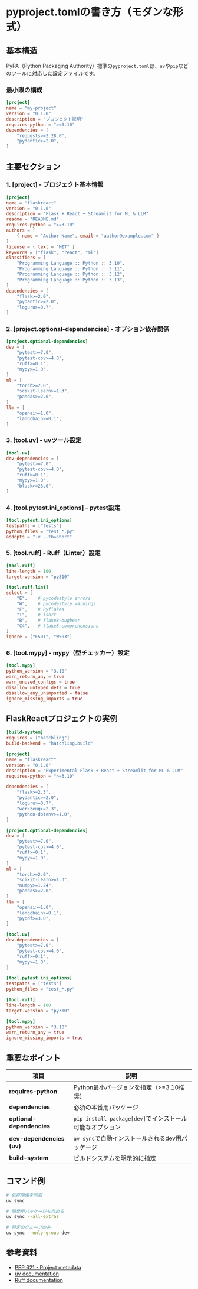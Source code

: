 # pyproject.tomlの書き方（モダンな形式）

## 基本構造

PyPA（Python Packaging Authority）標準の`pyproject.toml`は、`uv`や`pip`などのツールに対応した設定ファイルです。

### 最小限の構成

```toml
[project]
name = "my-project"
version = "0.1.0"
description = "プロジェクト説明"
requires-python = ">=3.10"
dependencies = [
    "requests>=2.28.0",
    "pydantic>=2.0",
]
```

## 主要セクション

### 1. **[project]** - プロジェクト基本情報
```toml
[project]
name = "flaskreact"
version = "0.1.0"
description = "Flask + React + Streamlit for ML & LLM"
readme = "README.md"
requires-python = ">=3.10"
authors = [
    { name = "Author Name", email = "author@example.com" }
]
license = { text = "MIT" }
keywords = ["flask", "react", "ml"]
classifiers = [
    "Programming Language :: Python :: 3.10",
    "Programming Language :: Python :: 3.11",
    "Programming Language :: Python :: 3.12",
    "Programming Language :: Python :: 3.13",
]
dependencies = [
    "flask>=2.0",
    "pydantic>=2.0",
    "loguru>=0.7",
]
```

### 2. **[project.optional-dependencies]** - オプション依存関係
```toml
[project.optional-dependencies]
dev = [
    "pytest>=7.0",
    "pytest-cov>=4.0",
    "ruff>=0.1",
    "mypy>=1.0",
]
ml = [
    "torch>=2.0",
    "scikit-learn>=1.3",
    "pandas>=2.0",
]
llm = [
    "openai>=1.0",
    "langchain>=0.1",
]
```

### 3. **[tool.uv]** - uvツール設定
```toml
[tool.uv]
dev-dependencies = [
    "pytest>=7.0",
    "pytest-cov>=4.0",
    "ruff>=0.1",
    "mypy>=1.0",
    "black>=23.0",
]
```

### 4. **[tool.pytest.ini_options]** - pytest設定
```toml
[tool.pytest.ini_options]
testpaths = ["tests"]
python_files = "test_*.py"
addopts = "-v --tb=short"
```

### 5. **[tool.ruff]** - Ruff（Linter）設定
```toml
[tool.ruff]
line-length = 100
target-version = "py310"

[tool.ruff.lint]
select = [
    "E",    # pycodestyle errors
    "W",    # pycodestyle warnings
    "F",    # Pyflakes
    "I",    # isort
    "B",    # flake8-bugbear
    "C4",   # flake8-comprehensions
]
ignore = ["E501", "W503"]
```

### 6. **[tool.mypy]** - mypy（型チェッカー）設定
```toml
[tool.mypy]
python_version = "3.10"
warn_return_any = true
warn_unused_configs = true
disallow_untyped_defs = true
disallow_any_unimported = false
ignore_missing_imports = true
```

## FlaskReactプロジェクトの実例

```toml
[build-system]
requires = ["hatchling"]
build-backend = "hatchling.build"

[project]
name = "flaskreact"
version = "0.1.0"
description = "Experimental Flask + React + Streamlit for ML & LLM"
requires-python = ">=3.10"

dependencies = [
    "flask>=2.3",
    "pydantic>=2.0",
    "loguru>=0.7",
    "werkzeug>=2.3",
    "python-dotenv>=1.0",
]

[project.optional-dependencies]
dev = [
    "pytest>=7.0",
    "pytest-cov>=4.0",
    "ruff>=0.1",
    "mypy>=1.0",
]
ml = [
    "torch>=2.0",
    "scikit-learn>=1.3",
    "numpy>=1.24",
    "pandas>=2.0",
]
llm = [
    "openai>=1.0",
    "langchain>=0.1",
    "pypdf>=3.0",
]

[tool.uv]
dev-dependencies = [
    "pytest>=7.0",
    "pytest-cov>=4.0",
    "ruff>=0.1",
    "mypy>=1.0",
]

[tool.pytest.ini_options]
testpaths = ["tests"]
python_files = "test_*.py"

[tool.ruff]
line-length = 100
target-version = "py310"

[tool.mypy]
python_version = "3.10"
warn_return_any = true
ignore_missing_imports = true
```

## 重要なポイント

| 項目 | 説明 |
|------|------|
| **requires-python** | Python最小バージョンを指定（>=3.10推奨） |
| **dependencies** | 必須の本番用パッケージ |
| **optional-dependencies** | `pip install package[dev]`でインストール可能なオプション |
| **dev-dependencies (uv)** | `uv sync`で自動インストールされるdev用パッケージ |
| **build-system** | ビルドシステムを明示的に指定 |

## コマンド例

```bash
# 依存関係を同期
uv sync

# 開発用パッケージも含める
uv sync --all-extras

# 特定のグループのみ
uv sync --only-group dev
```

## 参考資料
- [PEP 621 - Project metadata](https://peps.python.org/pep-0621/)
- [uv documentation](https://docs.astral.sh/uv/)
- [Ruff documentation](https://docs.astral.sh/ruff/)
